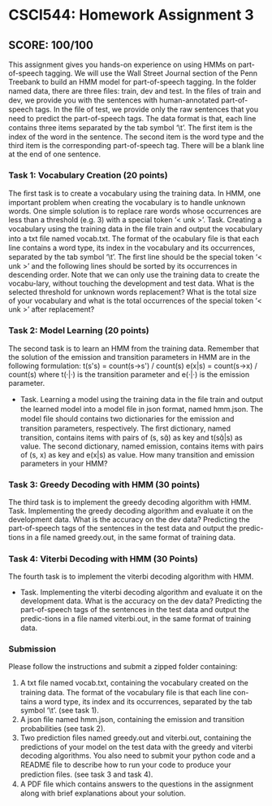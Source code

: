 # CSCI544: Homework Assignment 3
## SCORE: 100/100

This assignment gives you hands-on experience on using HMMs on part-of-speech tagging. We will use the Wall Street Journal section of the Penn Treebank to build an HMM model for part-of-speech tagging. In the folder named data, there are three ﬁles: train, dev and test. In the ﬁles of train and dev, we provide you with the sentences with human-annotated part-of-speech tags. In the ﬁle of test, we provide only the raw sentences that you need to predict the part-of-speech tags. The data format is that, each line contains three items separated by the tab symbol ‘\t’. The ﬁrst item is the index of the word in the sentence. The second item is the word type and the third item is the corresponding part-of-speech tag. There will be a blank line at the end of one sentence.

### Task 1: Vocabulary Creation (20 points)
The ﬁrst task is to create a vocabulary using the training data. In HMM, one important problem when creating the vocabulary is to handle unknown words. One simple solution is to replace rare words whose occurrences are less than a threshold (e.g. 3) with a special token ‘< unk >’.
Task. Creating a vocabulary using the training data in the ﬁle train and output the vocabulary into a txt ﬁle named vocab.txt. The format of the ocabulary ﬁle is that each line contains a word type, its index in the vocabulary and its occurrences, separated by the tab symbol ‘\t’. The ﬁrst line should be the special token ‘< unk >’ and the following lines should be sorted by its occurrences in descending order. Note that we can only use the training data to create the vocabu-lary, without touching the development and test data. What is the selected threshold for unknown words replacement? What is the total size of your vocabulary and what is the total occurrences of the special token ‘< unk >’ after replacement?

### Task 2: Model Learning (20 points)
The second task is to learn an HMM from the training data. Remember that the solution of the emission and transition parameters in HMM are in the following formulation:
 t(s's) = count(s→s') / count(s)
e(x|s) = count(s→x) / count(s)
where t(·|·) is the transition parameter and e(·|·) is the emission parameter.
* Task. Learning a model using the training data in the ﬁle train and output the learned model into a model ﬁle in json format, named hmm.json. The model ﬁle should contains two dictionaries for the emission and transition parameters, respectively. The ﬁrst dictionary, named transition, contains items with pairs of (s, s) as key and t(s|s) as value. The second dictionary, named emission, contains items with pairs of (s, x) as key and e(x|s) as value. How many transition and emission parameters in your HMM?

### Task 3: Greedy Decoding with HMM (30 points)
The third task is to implement the greedy decoding algorithm with HMM.
Task. Implementing the greedy decoding algorithm and evaluate it on the development data. What is the accuracy on the dev data? Predicting the part-of-speech tags of the sentences in the test data and output the predic-tions in a ﬁle named greedy.out, in the same format of training data.

### Task 4: Viterbi Decoding with HMM (30 Points)
The fourth task is to implement the viterbi decoding algorithm with HMM.

* Task. Implementing the viterbi decoding algorithm and evaluate it on the development data. What is the accuracy on the dev data? Predicting the part-of-speech tags of the sentences in the test data and output the predic-tions in a ﬁle named viterbi.out, in the same format of training data.

### Submission
Please follow the instructions and submit a zipped folder containing:
1.	A txt ﬁle named vocab.txt, containing the vocabulary created on the training data. The format of the vocabulary ﬁle is that each line con-tains a word type, its index and its occurrences, separated by the tab symbol ‘\t’. (see task 1).
2.	A json ﬁle named hmm.json, containing the emission and transition probabilities (see task 2).
3.	Two prediction ﬁles named greedy.out and viterbi.out, containing the predictions of your model on the test data with the greedy and viterbi decoding algorithms. You also need to submit your python code and a README ﬁle to describe how to run your code to produce your prediction ﬁles. (see task 3 and task 4).
4.	A PDF ﬁle which contains answers to the questions in the assignment along with brief explanations about your solution.